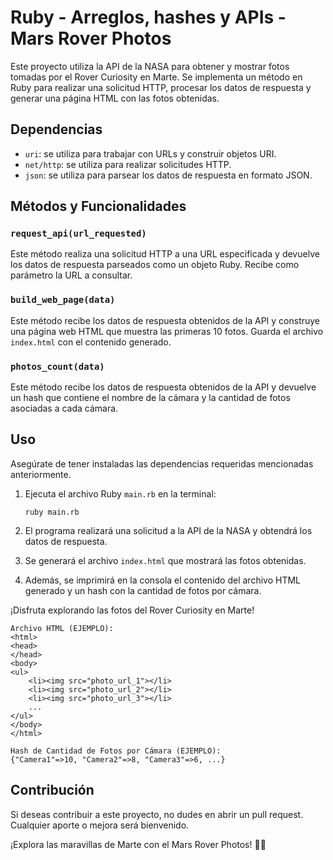 # Ruby - Arreglos, hashes y APIs - Mars Rover Photos

Este proyecto utiliza la API de la NASA para obtener y mostrar fotos tomadas por el Rover Curiosity en Marte. Se implementa un método en Ruby para realizar una solicitud HTTP, procesar los datos de respuesta y generar una página HTML con las fotos obtenidas.

## Dependencias

- `uri`: se utiliza para trabajar con URLs y construir objetos URI.
- `net/http`: se utiliza para realizar solicitudes HTTP.
- `json`: se utiliza para parsear los datos de respuesta en formato JSON.

## Métodos y Funcionalidades

### `request_api(url_requested)`

Este método realiza una solicitud HTTP a una URL especificada y devuelve los datos de respuesta parseados como un objeto Ruby. Recibe como parámetro la URL a consultar.

### `build_web_page(data)`

Este método recibe los datos de respuesta obtenidos de la API y construye una página web HTML que muestra las primeras 10 fotos. Guarda el archivo `index.html` con el contenido generado.

### `photos_count(data)`

Este método recibe los datos de respuesta obtenidos de la API y devuelve un hash que contiene el nombre de la cámara y la cantidad de fotos asociadas a cada cámara.

## Uso

Asegúrate de tener instaladas las dependencias requeridas mencionadas anteriormente.

1. Ejecuta el archivo Ruby `main.rb` en la terminal:
   ```
   ruby main.rb
   ```

2. El programa realizará una solicitud a la API de la NASA y obtendrá los datos de respuesta.

3. Se generará el archivo `index.html` que mostrará las fotos obtenidas.

4. Además, se imprimirá en la consola el contenido del archivo HTML generado y un hash con la cantidad de fotos por cámara.

¡Disfruta explorando las fotos del Rover Curiosity en Marte!

```
Archivo HTML (EJEMPLO):
<html>
<head>
</head>
<body>
<ul>
    <li><img src="photo_url_1"></li>
    <li><img src="photo_url_2"></li>
    <li><img src="photo_url_3"></li>
    ...
</ul>
</body>
</html>

Hash de Cantidad de Fotos por Cámara (EJEMPLO):
{"Camera1"=>10, "Camera2"=>8, "Camera3"=>6, ...}
```

## Contribución

Si deseas contribuir a este proyecto, no dudes en abrir un pull request. Cualquier aporte o mejora será bienvenido.

¡Explora las maravillas de Marte con el Mars Rover Photos! 🚀🌖